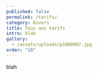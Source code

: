 ```yaml
---
published: false
permalink: /tarifs/
category: Divers
title: Tous nos tarifs
intro: blah
gallery:
  - /assets/uploads/p1000007.jpg
order: "10"
---
```

blah
